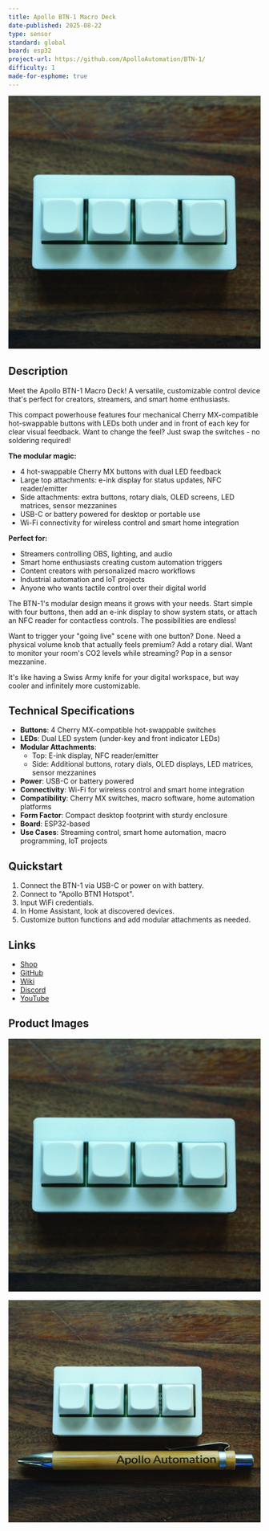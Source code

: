 ```yaml
---
title: Apollo BTN-1 Macro Deck
date-published: 2025-08-22
type: sensor
standard: global
board: esp32
project-url: https://github.com/ApolloAutomation/BTN-1/
difficulty: 1
made-for-esphome: true
---
```


![Apollo BTN-1](Apollo-BTN-1.JPG "Apollo BTN-1 Macro Deck")

## Description

Meet the Apollo BTN-1 Macro Deck! A versatile, customizable control device that's perfect for creators, streamers, and smart home enthusiasts.

This compact powerhouse features four mechanical Cherry MX-compatible hot-swappable buttons with LEDs both under and in front of each key for clear visual feedback. Want to change the feel? Just swap the switches - no soldering required!

**The modular magic:**

- 4 hot-swappable Cherry MX buttons with dual LED feedback
- Large top attachments: e-ink display for status updates, NFC reader/emitter
- Side attachments: extra buttons, rotary dials, OLED screens, LED matrices, sensor mezzanines
- USB-C or battery powered for desktop or portable use
- Wi-Fi connectivity for wireless control and smart home integration

**Perfect for:**

- Streamers controlling OBS, lighting, and audio
- Smart home enthusiasts creating custom automation triggers
- Content creators with personalized macro workflows
- Industrial automation and IoT projects
- Anyone who wants tactile control over their digital world

The BTN-1's modular design means it grows with your needs. Start simple with four buttons, then add an e-ink display to show system stats, or attach an NFC reader for contactless controls. The possibilities are endless!

Want to trigger your "going live" scene with one button? Done. Need a physical volume knob that actually feels premium? Add a rotary dial. Want to monitor your room's CO2 levels while streaming? Pop in a sensor mezzanine.

It's like having a Swiss Army knife for your digital workspace, but way cooler and infinitely more customizable.

## Technical Specifications

- **Buttons**: 4 Cherry MX-compatible hot-swappable switches
- **LEDs**: Dual LED system (under-key and front indicator LEDs)
- **Modular Attachments**:
  - Top: E-ink display, NFC reader/emitter
  - Side: Additional buttons, rotary dials, OLED displays, LED matrices, sensor mezzanines
- **Power**: USB-C or battery powered
- **Connectivity**: Wi-Fi for wireless control and smart home integration
- **Compatibility**: Cherry MX switches, macro software, home automation platforms
- **Form Factor**: Compact desktop footprint with sturdy enclosure
- **Board**: ESP32-based
- **Use Cases**: Streaming control, smart home automation, macro programming, IoT projects

## Quickstart

1. Connect the BTN-1 via USB-C or power on with battery.
2. Connect to "Apollo BTN1 Hotspot".
3. Input WiFi credentials.
4. In Home Assistant, look at discovered devices.
5. Customize button functions and add modular attachments as needed.

## Links

- [Shop](https://apolloautomation.com/products/btn-1-macro-deck)
- [GitHub](https://github.com/ApolloAutomation/BTN-1)
- [Wiki](https://wiki.apolloautomation.com/)
- [Discord](https://dsc.gg/ApolloAutomation)
- [YouTube](https://www.youtube.com/@ApolloAutomation)

## Product Images

![Apollo BTN-1](Apollo-BTN-1.JPG "Apollo BTN-1 Macro Deck")

![Apollo BTN-1 Modular](Apollo-BTN-1-Size.JPG "Apollo BTN-1 with Attachments")
